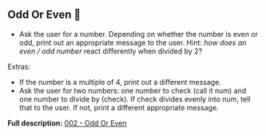 ## Odd Or Even 🚀

- Ask the user for a number. Depending on whether the number is even or odd, print out an appropriate message to the user. Hint: *how does an even / odd number* react differently when divided by 2?

Extras:

- If the number is a multiple of 4, print out a different message.
- Ask the user for two numbers: one number to check (call it num) and one number to divide by (check). If check divides evenly into num, tell that to the user. If not, print a different appropriate message.

**Full description:** [002 - Odd Or Even](https://www.practicepython.org/exercise/2014/02/05/02-odd-or-even.html)